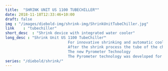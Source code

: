 ```yaml
---
title:  "SHRINK UNIT US 1100 TUBECHILLER™"
date: 2018-11-18T12:33:46+10:00
draft: false
img : "/images/diebold-img/shrink-img/ShrinkUnitTubeChiller.jpg"
link    : "tubechiller"
short_desc  : "Shrink device with integrated water cooler"
long_desc : "Shrink Unit US 1100 TubeChiller™
                            For innovative shrinking and automatic cooling of shrink fit tool holders we offer our newest technology called „TubeChiller™“. This technology was developed to combine our shrink unit series US 1100 with automatic cooling. The units work fully automatic and after the shrink fit process, tool holders are cooled down automatically so that it is impossible for operators to touch hot tools.
                            After the shrink process the tube of the chiller unit lifts automatically from the base. At the same time the tube is filled with coolant and it cools down the hot tool holder. While the tube is moving up, it moves the coil back in to the start position without the need of pneumatic or and mechanical accessories.
                            The new Pyrometer Technology
                            The Pyrometer technology was developed for an easy shrink fit process where minimal temperature will be applied to the tool holder that is necessary to make the shrink process work. This prevents overheating of the tool holders, a well know problem in shrink fit technology. Uncontrolled energy input and high power of the shrink fit machine is not the right solution, only controlled temperature guarantees a smooth shrink fit process."
series: "/diebold/shrink/"
---
```

